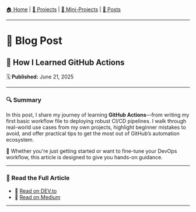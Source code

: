 
[🏠 Home](../index.md) | 
[🧩 Projects](../projects.md) | 
[🧪 Mini-Projects](../mini-projects.md) | 
[📰 Posts](../posts.md)

---

# 📰 Blog Post

## 📌 How I Learned GitHub Actions  
🗓️ **Published:** June 21, 2025

---

### 🔍 Summary

In this post, I share my journey of learning **GitHub Actions**—from writing my first basic workflow file to deploying robust CI/CD pipelines. I walk through real-world use cases from my own projects, highlight beginner mistakes to avoid, and offer practical tips to get the most out of GitHub’s automation ecosystem.

📌 Whether you're just getting started or want to fine-tune your DevOps workflow, this article is designed to give you hands-on guidance.

---

### 🔗 Read the Full Article

- 📖 [Read on DEV.to](https://dev.to/abbassi_ziad/article-url)  
- 📖 [Read on Medium](https://medium.com/@abbassi.zied/article-url)

---
